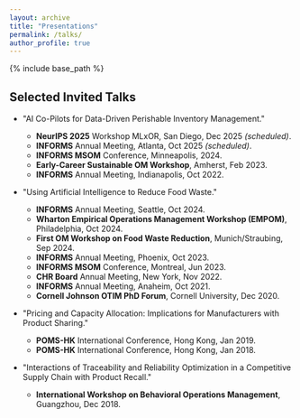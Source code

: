 ```yaml
---
layout: archive
title: "Presentations"
permalink: /talks/
author_profile: true
---
```


{% include base_path %}
## Selected Invited Talks
* "AI Co-Pilots for Data-Driven Perishable Inventory Management."
  * **NeurIPS 2025** Workshop MLxOR, San Diego, Dec 2025 <em>(scheduled)</em>. 
  * **INFORMS** Annual Meeting, Atlanta, Oct 2025 <em>(scheduled)</em>. 
  *  **INFORMS MSOM** Conference, Minneapolis, 2024.
  * **Early-Career Sustainable OM Workshop**, Amherst, Feb 2023.
  * **INFORMS** Annual Meeting, Indianapolis, Oct 2022.  

* "Using Artificial Intelligence to Reduce Food Waste."
  * **INFORMS** Annual Meeting, Seattle, Oct 2024.
  * **Wharton Empirical Operations Management Workshop (EMPOM)**, Philadelphia, Oct 2024.
  * **First OM Workshop on Food Waste Reduction**, Munich/Straubing, Sep 2024.
  * **INFORMS** Annual Meeting, Phoenix, Oct 2023.
  * **INFORMS MSOM** Conference, Montreal, Jun 2023. 
  * **CHR Board** Annual Meeting, New York, Nov 2022. 
  * **INFORMS** Annual Meeting, Anaheim, Oct 2021.
  * **Cornell Johnson OTIM PhD Forum**, Cornell University, Dec 2020.

* "Pricing and Capacity Allocation: Implications for Manufacturers with Product Sharing."
  * **POMS-HK** International Conference, Hong Kong, Jan 2019.
  * **POMS-HK** International Conference, Hong Kong, Jan 2018. 

* "Interactions of Traceability and Reliability Optimization in a Competitive Supply Chain with Product Recall."
  * **International Workshop on Behavioral Operations Management**, Guangzhou, Dec 2018. 
